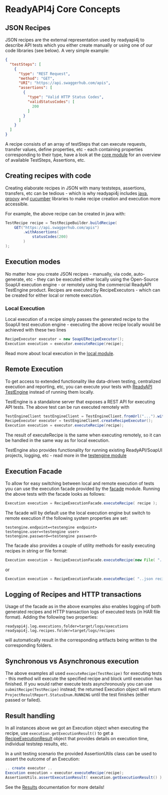 # ReadyAPI4j Core Concepts

## JSON Recipes

JSON recipes are the external representation used by readyapi4j to describe API tests which you either
create manually or using one of our code libraries (see below). A very simple example:

````json
{
  "testSteps": [
    {
      "type": "REST Request",
      "method": "GET",
      "URI": "https://api.swaggerhub.com/apis",
      "assertions": [
        {
          "type": "Valid HTTP Status Codes",
          "validStatusCodes": [
            200
          ]
        }
      ]
    }
  ]
}
````

A recipe consists of an array of testSteps that can execute requests, transfer values, define properties, etc - each containing 
properties corresponding to their type, have a look at the [core module](modules/core/README.md) for an overview of available
TestSteps, Assertions, etc. 

## Creating recipes with code

Creating elaborate recipes in JSON with many teststeps, assertions, transfers, etc can be tedious - which is
why readyapi4j includes [java](modules/core), [groovy](modules/groovy-dsl) and [cucumber](modules/cucumber) libraries to make 
recipe creation and execution more accessible. 

For example, the above recipe can be created in java with:

```java
TestRecipe recipe = TestRecipeBuilder.buildRecipe(
    GET("https://api.swaggerhub.com/apis")
        .withAssertions(
            statusCodes(200)
        ) 
);
```

## Execution modes

No matter how you create JSON recipes - manually, via code, auto-generate, etc - they can be executed either locally
using the Open-Source SoapUI execution engine - or remotely using the commercial ReadyAPI TestEngine product. Recipes
are executed by RecipeExecutors - which can be created for either local or remote execution.

### Local Execution

Local execution of a recipe simply passes the generated recipe to the SoapUI test execution 
engine - executing the above recipe locally would be achieved with these two lines

```java
RecipeExecutor executor = new SoapUIRecipeExecutor();
Execution execution = executor.executeRecipe(recipe);
```

Read more about local execution in the [local module](modules/local).

## Remote Execution

To get access to extended functionality like data-driven testing, centralized execution and reporting, etc, you 
can execute your tests with [ReadyAPI TestEngine](http://readyapi.smartbear.com/testengine/start) instead of running 
them locally. 

TestEngine is a standalone server that exposes a REST API for executing API tests. The above test can be run executed remotely with

```java
TestEngineClient testEngineClient = TestEngineClient.fromUrl("...").withCredentials("...", "...");
RecipeExecutor executor = testEngineClient.createRecipeExecutor();
Execution execution = executor.executeRecipe(recipe);
```

The result of executeRecipe is the same when executing remotely, so it can be handled in the same
way as for local execution.

TestEngine also provides functionality for running existing ReadyAPI/SoapUI projects, logging, etc - read more in the
[testengine module](modules/testengine)

## Execution Facade

To allow for easy switching between local and remote execution of tests you can use the execution facade provided 
by the [facade](modules/facade) module. Running the above tests with the facade looks as follows:

```java
Execution execution = RecipeExecutionFacade.executeRecipe( recipe );
```

The facade will by default use the local execution engine but switch to remote execution if the following 
system properties are set:

```
testengine.endpoint=<testengine endpoint>
testengine.user=<testengine user>
testengine.password=<testengine password>
```

The facade also provides a couple of utility methods for easily executing recipes in string or file format:

```java
Execution execution = RecipeExecutionFacade.executeRecipe(new File( "..path to recipe json file"));
```
or

```java
Execution execution = RecipeExecutionFacade.executeRecipe( "..json recipe in a string.." );
```

## Logging of Recipes and HTTP transactions

Usage of the facade as in the above examples also enables logging of both generated recipes and HTTP transaction logs 
of executed tests (in HAR file format). Adding the following two properties:

```
readyapi4j.log.executions.folder=target/logs/executions
readyapi4j.log.recipes.folder=target/logs/recipes
```

will automatically result in the corresponding artifacts being written to the corresponding folders.

## Synchronous vs Asynchronous execution

The above examples all used `executeRecipe(TestRecipe)` for executing tests - this method will execute the
specified recipe and block until execution has finished. If you would rather execute tests asynchronously
you can use `submitRecipe(TestRecipe)` instead; the returned Execution object will return 
`ProjectResultReport.StatusEnum.RUNNING` until the test finishes (either passed or failed). 

## Result handling

In all instances above we got an Execution object when executing the recipe, use 
`execution.getExecutionResult()` to get a  
[RecipeExecutionResult](https://smartbear.github.io/readyapi4j/apidocs/index.html?com/smartbear/readyapi4j/result/RecipeExecutionResult.html) 
object that provides details on execution time, individual teststep results, etc. 

In a unit testing scenario the provided AssertionUtils class can be used to assert the outcome of an Execution:

```java
.. create executor ..
Execution execution = executor.executeRecipe(recipe);
AssertionUtils.assertExecutionResult( execution.getExecutionResult() );
```

See the [Results](modules/core/README.md#execution-results) documentation for more details!
